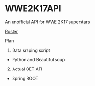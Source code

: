 # WWE2K17API
An unofficial API for WWE 2K17 superstars

[Roster](https://www.thesmackdownhotel.com/wwe2k17/roster/)

Plan

1. Data sraping script
  - Python and Beautiful soup
  
2. Actual GET API
  - Spring BOOT 